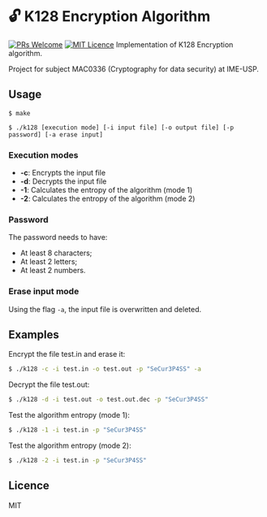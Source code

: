 # :unlock: K128 Encryption Algorithm
[![PRs Welcome](https://img.shields.io/badge/PRs-welcome-brightgreen.svg?style=flat-square)](http://makeapullrequest.com) [![MIT Licence](https://badges.frapsoft.com/os/mit/mit.png?v=103)](https://opensource.org/licenses/mit-license.php) 
Implementation of K128 Encryption algorithm.

Project for subject MAC0336 (Cryptography for data security) at IME-USP.

## Usage
```
$ make

$ ./k128 [execution mode] [-i input file] [-o output file] [-p password] [-a erase input] 
```
### Execution modes
- __-c__: Encrypts the input file
- __-d__: Decrypts the input file
- __-1__: Calculates the entropy of the algorithm (mode 1)
- __-2__: Calculates the entropy of the algorithm (mode 2)

### Password
The password needs to have:
- At least 8 characters;
- At least 2 letters;
- At least 2 numbers.

### Erase input mode
Using the flag `-a`, the input file is overwritten and deleted.

## Examples
Encrypt the file test.in and erase it:
```bash
$ ./k128 -c -i test.in -o test.out -p "SeCur3P4SS" -a 
```

Decrypt the file test.out:
```bash
$ ./k128 -d -i test.out -o test.out.dec -p "SeCur3P4SS" 
```

Test the algorithm entropy (mode 1):
```bash
$ ./k128 -1 -i test.in -p "SeCur3P4SS" 
```

Test the algorithm entropy (mode 2):
```bash
$ ./k128 -2 -i test.in -p "SeCur3P4SS" 
```
## Licence
MIT
